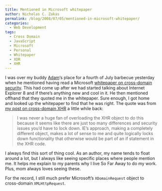 ```yaml
---
title: Mentioned in Microsoft whitepaper
author: Nicholas C. Zakas
permalink: /blog/2008/07/05/mentioned-in-microsoft-whitepaper/
categories:
  - Web Development
tags:
  - Cross Domain
  - JavaScript
  - Microsoft
  - Personal
  - Whitepaper
  - XDR
  - XHR
---
```

I was over my buddy <a title="Adam Platti's blog" rel="external" href="http:/www.adamplatti.net">Adam</a>&#8216;s place for a fourth of July barbecue yesterday when he mentioned having read a Microsoft <a title="Client Side Cross-Domain Security" rel="external" href="http://code.msdn.microsoft.com/xdsecuritywp">whitepaper on cross-domain security</a>. This had come up after we had started talking about Internet Explorer 8 and if there&#8217;s anything new and cool in it. He then mentioned offhand that they quoted me in the whitepaper. Sure enough, I got home and looked up the whitepaper to find that he was right. The quote was from <a title="Cross-domain XHR removed from Firefox 3" rel="internal" href="{{site.url}}/blog/2008/4/27/cross_domain_xhr_removed_from_firefox_3">my post on cross-domain XHR</a> a little while back:

> I was never a huge fan of overloading the XHR object to do this because it seems like there are just too many differences and security issues you&#8217;d have to lock down. IE&#8217;s approach, making a completely different object, makes a lot of sense to me and quite logically locks down functionality that otherwise would be part of an if statement in the XHR code.

I always find this sort of thing cool. As an author, my name tends to float around a lot, but I always like seeing specific places where people mention me. It helps me explain to my parents why I live So Far Away to do my work. Plus, mom always loves seeing these.

For the record, I still much prefer Microsoft&#8217;s `XDomainRequest` object to cross-domain `XMLHttpRequest`.
